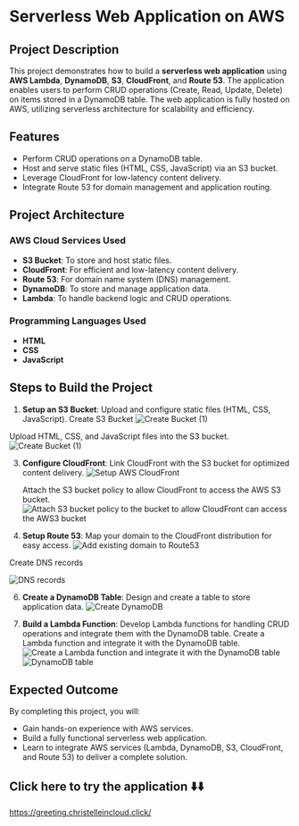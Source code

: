 # Serverless Web Application on AWS  

## Project Description  
This project demonstrates how to build a **serverless web application** using **AWS Lambda**, **DynamoDB**, **S3**, **CloudFront**, and **Route 53**. The application enables users to perform CRUD operations (Create, Read, Update, Delete) on items stored in a DynamoDB table. The web application is fully hosted on AWS, utilizing serverless architecture for scalability and efficiency.  

## Features  
* Perform CRUD operations on a DynamoDB table.  
* Host and serve static files (HTML, CSS, JavaScript) via an S3 bucket.  
* Leverage CloudFront for low-latency content delivery.  
* Integrate Route 53 for domain management and application routing.  

## Project Architecture  





### AWS Cloud Services Used  
* **S3 Bucket**: To store and host static files.  
* **CloudFront**: For efficient and low-latency content delivery.  
* **Route 53**: For domain name system (DNS) management.  
* **DynamoDB**: To store and manage application data.  
* **Lambda**: To handle backend logic and CRUD operations.  

### Programming Languages Used  
* **HTML**  
* **CSS**  
* **JavaScript**  

## Steps to Build the Project  
1. **Setup an S3 Bucket**: Upload and configure static files (HTML, CSS, JavaScript).
   Create S3 Bucket 
![Create Bucket  (1)](https://github.com/user-attachments/assets/2913fb2c-22a5-4366-bbe7-0ad872967d80)

Upload HTML, CSS, and JavaScript  files into the S3 bucket.  
![Create Bucket  (1)](https://github.com/user-attachments/assets/c24fd788-366a-4b3c-92d3-384e94d1e7ae)


3. **Configure CloudFront**: Link CloudFront with the S3 bucket for optimized content delivery.
   ![Setup AWS CloudFront](https://github.com/user-attachments/assets/0ab5bab8-3b25-4e6f-9293-dd736e511b0d)

   Attach the S3 bucket policy to allow CloudFront to access the AWS S3 bucket.
   ![Attach S3 bucket policy to the bucket to allow CloudFront can access the AWS3 bucket](https://github.com/user-attachments/assets/f4e5ff59-f7f6-4e74-9717-4a1f80d234c0)

5. **Setup Route 53**: Map your domain to the CloudFront distribution for easy access.
   ![Add existing  domain to Route53](https://github.com/user-attachments/assets/c3bb9887-9fd1-4b3f-8a5a-af01b7cda0bd)

Create DNS records 

![DNS records](https://github.com/user-attachments/assets/1534fe11-a453-46eb-bfc3-9781091c981d)

6. **Create a DynamoDB Table**: Design and create a table to store application data.
   ![Create DynamoDB](https://github.com/user-attachments/assets/1f4bdb83-7bd6-4cee-a336-5aa51c07ede4)

   
7. **Build a Lambda Function**: Develop Lambda functions for handling CRUD operations and integrate them with the DynamoDB table.
   Create a Lambda function and integrate it with the DynamoDB table.
   ![Create a Lambda function and integrate it with the DynamoDB table](https://github.com/user-attachments/assets/b8e98635-7401-4217-a35f-e83b21def947)
   ![DynamoDB table](https://github.com/user-attachments/assets/f0ea378b-4805-4eab-a25b-882045ffa3ee)


## Expected Outcome  
By completing this project, you will:  
* Gain hands-on experience with AWS services.  
* Build a fully functional serverless web application.  
* Learn to integrate AWS services (Lambda, DynamoDB, S3, CloudFront, and Route 53) to deliver a complete solution.

## Click here to try the application ⬇️⬇️
https://greeting.christelleincloud.click/  
